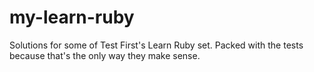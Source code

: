 my-learn-ruby
=============

Solutions for some of Test First's Learn Ruby set. Packed with the tests because that's the only way they make sense.
